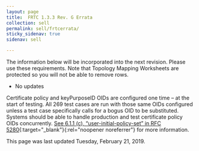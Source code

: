 ```yaml
---
layout: page
title:  FRTC 1.3.3 Rev. G Errata
collection: sell
permalink: sell/frtcerrata/
sticky_sidenav: true
sidenav: sell

---
```


The information below will be incorporated into the next revision.  Please use these requirements.  Note that Topology Mapping Worksheets are protected so you will not be able to remove rows.

- No updates

Certificate policy and keyPurposeID OIDs are configured one time – at the start of testing.  All 269 test cases are run with those same OIDs configured unless a test case specifically calls for a bogus OID to be substituted.  Systems should be able to handle production and test certificate policy OIDs concurrently.  [See 6.1.1 (c),  “user-initial-policy-set” in RFC 5280](https://tools.ietf.org/html/rfc5280#section-6.1.1){:target="_blank"}{:rel="noopener noreferrer"} for more information.

This page was last updated Tuesday, February 21, 2019.
